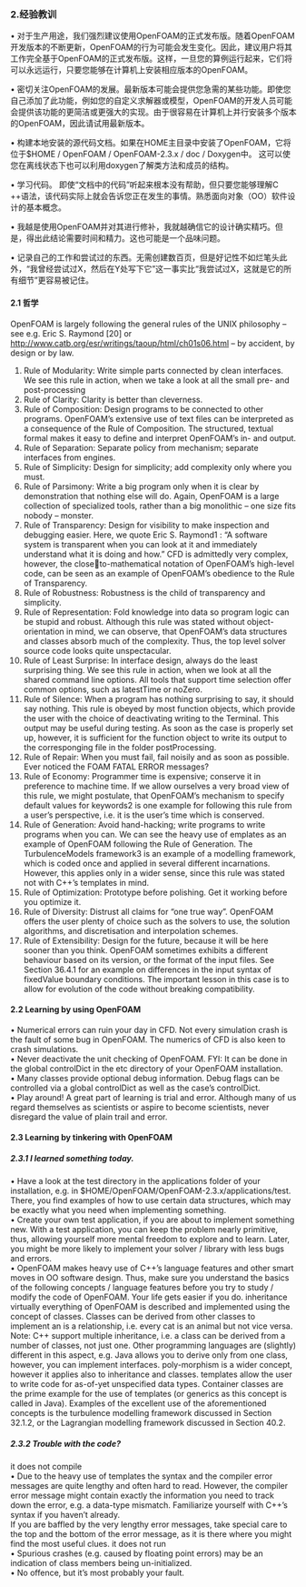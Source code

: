 ### 2.经验教训
• 对于生产用途，我们强烈建议使用OpenFOAM的正式发布版。随着OpenFOAM开发版本的不断更新，OpenFOAM的行为可能会发生变化。因此，建议用户将其工作完全基于OpenFOAM的正式发布版。这样，一旦您的算例运行起来，它们将可以永远运行，只要您能够在计算机上安装相应版本的OpenFOAM。

• 密切关注OpenFOAM的发展。最新版本可能会提供您急需的某些功能。即使您自己添加了此功能，例如您的自定义求解器或模型，OpenFOAM的开发人员可能会提供该功能的更简洁或更强大的实现。由于很容易在计算机上并行安装多个版本的OpenFOAM，因此请试用最新版本。

• 构建本地安装的源代码文档。如果在HOME主目录中安装了OpenFOAM，它将位于$HOME / OpenFOAM / OpenFOAM-2.3.x / doc / Doxygen中。 这可以使您在离线状态下也可以利用doxygen了解类方法和成员的结构。

• 学习代码。 即使“文档中的代码”听起来根本没有帮助，但只要您能够理解C ++语法，该代码实际上就会告诉您正在发生的事情。熟悉面向对象（OO）软件设计的基本概念。

• 我越是使用OpenFOAM并对其进行修补，我就越确信它的设计确实精巧。但是，得出此结论需要时间和精力。这也可能是一个品味问题。

• 记录自己的工作和尝试过的东西。无需创建数百页，但是好记性不如烂笔头此外，“我曾经尝试过X，然后在Y处写下它”这一事实比“我尝试过X，这就是它的所有细节”更容易被记住。

#### 2.1 哲学
OpenFOAM is largely following the general rules of the UNIX philosophy – see e.g. Eric S. Raymond [20] or http://www.catb.org/esr/writings/taoup/html/ch01s06.html – by accident, by design or by law.

1. Rule of Modularity: Write simple parts connected by clean interfaces. We see this rule in action, when we take a look at all the small pre- and post-processing    
2. Rule of Clarity: Clarity is better than cleverness.    
3. Rule of Composition: Design programs to be connected to other programs. OpenFOAM’s extensive use of text files can be interpreted as a consequence of the Rule of Composition. The structured, textual formal makes it easy to define and interpret OpenFOAM’s in- and output.    
4. Rule of Separation: Separate policy from mechanism; separate interfaces from engines.    
5. Rule of Simplicity: Design for simplicity; add complexity only where you must.    
6. Rule of Parsimony: Write a big program only when it is clear by demonstration that nothing else will do. Again, OpenFOAM is a large collection of specialized tools, rather than a big monolithic – one size fits nobody – monster.    
7. Rule of Transparency: Design for visibility to make inspection and debugging easier. Here, we quote Eric S. Raymond1
: “A software system is transparent when you can look at it and immediately understand what it is doing and how.” CFD is admittedly very complex, however, the close￾to-mathematical notation of OpenFOAM’s high-level code, can be seen as an example of OpenFOAM’s obedience to the Rule of Transparency.    
8. Rule of Robustness: Robustness is the child of transparency and simplicity.     
9. Rule of Representation: Fold knowledge into data so program logic can be stupid and robust. Although this rule was stated without object-orientation in mind, we can observe, that OpenFOAM’s data structures and classes absorb much of the complexity. Thus, the top level solver source code looks quite unspectacular.    
10. Rule of Least Surprise: In interface design, always do the least surprising thing. We see this rule in action, when we look at all the shared command line options. All tools that support time selection offer common options, such as latestTime or noZero.    
11. Rule of Silence: When a program has nothing surprising to say, it should say nothing. This rule is obeyed by most function objects, which provide the user with the choice of deactivating writing to the Terminal. This output may be useful during testing. As soon as the case is properly set up, however, it is sufficient for the function object to write its output to the corresponging file in the folder postProcessing.    
12. Rule of Repair: When you must fail, fail noisily and as soon as possible. Ever noticed the FOAM FATAL ERROR messages?    
13. Rule of Economy: Programmer time is expensive; conserve it in preference to machine time. If we allow ourselves a very broad view of this rule, we might postulate, that OpenFOAM’s mechanism to specify default values for keywords2 is one example for following this rule from a user’s perspective, i.e. it is the user’s time which is conserved.    
14. Rule of Generation: Avoid hand-hacking; write programs to write programs when you can. We can see the heavy use of 
emplates as an example of OpenFOAM following the Rule of Generation. The TurbulenceModels framework3 is an example of a modelling framework, which is coded once and applied in several different incarnations. However, this applies only in a wider sense, since this rule was stated not with C++’s templates in mind.    
15. Rule of Optimization: Prototype before polishing. Get it working before you optimize it.    
16. Rule of Diversity: Distrust all claims for “one true way”. OpenFOAM offers the user plenty of choice such as the solvers to use, the solution algorithms, and discretisation and interpolation schemes.    
17. Rule of Extensibility: Design for the future, because it will be here sooner than you think. OpenFOAM sometimes exhibits a different behaviour based on its version, or the format of the input files. See Section 36.4.1 for an example on differences in the input syntax of fixedValue boundary conditions. The important lesson in this case is to allow for evolution of the code without breaking compatibility.    

#### 2.2 Learning by using OpenFOAM
• Numerical errors can ruin your day in CFD. Not every simulation crash is the fault of some bug in OpenFOAM. The numerics of CFD is also keen to crash simulations.    
• Never deactivate the unit checking of OpenFOAM. FYI: It can be done in the global controlDict in the etc directory of your OpenFOAM installation.    
• Many classes provide optional debug information. Debug flags can be controlled via a global controlDict as well as the case’s controlDict.     
• Play around! A great part of learning is trial and error. Although many of us regard themselves as scientists or aspire to become scientists, never disregard the value of plain trail and error.    

#### 2.3 Learning by tinkering with OpenFOAM
##### 2.3.1 I learned something today.
• Have a look at the test directory in the applications folder of your installation, e.g. in $HOME/OpenFOAM/OpenFOAM-2.3.x/applications/test. There, you find examples of how to use certain data structures, which may be exactly what you need when implementing something.    
• Create your own test application, if you are about to implement something new. With a test application, you can keep the problem nearly primitive, thus, allowing yourself more mental freedom to explore and to learn. Later, you might be more likely to implement your solver / library with less bugs and errors.    
• OpenFOAM makes heavy use of C++’s language features and other smart moves in OO software design. Thus, make sure you understand the basics of the following concepts / language features before you try to study / modify the code of OpenFOAM. Your life gets easier if you do. inheritance virtually everything of OpenFOAM is described and implemented using the concept of classes. Classes can be derived from other classes to implement an is a relationship, i.e. every cat is an animal
but not vice versa. Note: C++ support multiple inheritance, i.e. a class can be derived from a number of classes, not just
one. Other programming languages are (slightly) different in this aspect, e.g. Java allows you to derive only from one class, however, you can implement interfaces. poly-morphism is a wider concept, however it applies also to inheritance and classes.
templates allow the user to write code for as-of-yet unspecified data types. Container classes are the prime example for the use of templates (or generics as this concept is called in Java). Examples of the excellent use of the aforementioned concepts is the turbulence modelling framework discussed in Section 32.1.2, or the Lagrangian modelling framework discussed in Section 40.2.    
##### 2.3.2 Trouble with the code?    
it does not compile    
• Due to the heavy use of templates the syntax and the compiler error messages are quite lengthy and often hard to read. However, the compiler error message might contain exactly the information you need to track down the error, e.g. a data-type mismatch. Familiarize yourself with C++’s syntax if you haven’t already.    
If you are baffled by the very lengthy error messages, take special care to the top and the bottom of the error message, as it is there where you might find the most useful clues. it does not run    
• Spurious crashes (e.g. caused by floating point errors) may be an indication of class members being un-initialized.    
• No offence, but it’s most probably your fault.    